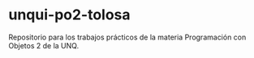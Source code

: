 # unqui-po2-tolosa
Repositorio para los trabajos prácticos de la materia Programación con Objetos 2 de la UNQ.
